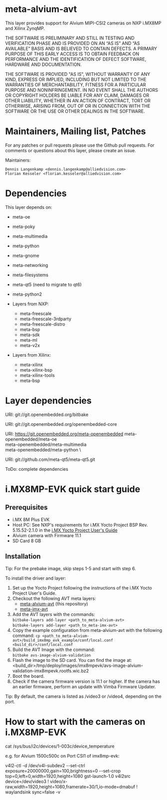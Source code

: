 meta-alvium-avt
=================

This layer provides support for Alvium MIPI-CSI2 cameras on NXP i.MX8MP and Xilinx ZynqMP.

THE SOFTWARE IS PRELIMINARY AND STILL IN TESTING AND VERIFICATION PHASE AND IS PROVIDED ON AN “AS IS” AND “AS AVAILABLE” BASIS AND IS BELIEVED TO CONTAIN DEFECTS. A PRIMARY PURPOSE OF THIS EARLY ACCESS IS TO OBTAIN FEEDBACK ON PERFORMANCE AND THE IDENTIFICATION OF DEFECT SOFTWARE, HARDWARE AND DOCUMENTATION.

THE SOFTWARE IS PROVIDED "AS IS", WITHOUT WARRANTY OF ANY KIND, EXPRESS OR IMPLIED, INCLUDING BUT NOT LIMITED TO THE WARRANTIES OF MERCHANTABILITY, FITNESS FOR A PARTICULAR PURPOSE AND NONINFRINGEMENT. IN NO EVENT SHALL THE AUTHORS OR COPYRIGHT HOLDERS BE LIABLE FOR ANY CLAIM, DAMAGES OR OTHER LIABILITY, WHETHER IN AN ACTION OF CONTRACT, TORT OR OTHERWISE, ARISING FROM, OUT OF OR IN CONNECTION WITH THE SOFTWARE OR THE USE OR OTHER DEALINGS IN THE SOFTWARE.

Maintainers, Mailing list, Patches
==================================

For any patches or pull requests please use the Github pull requests.
For comments or questions about this layer, please create an issue.


Maintainers:

	Dennis Langenkamp <dennis.langenkamp@alliedvision.com>
	Florian Kesseler <florian.kesseler@alliedvision.com>

Dependencies
============

This layer depends on:
 - meta-oe
 - meta-poky
 - meta-multimedia
 - meta-python
 - meta-gnome
 - meta-networking
 - meta-filesystems
 - meta-qt5 (need to migrate to qt6)
 - meta-python2

 - Layers from NXP:
	- meta-freescale
	- meta-freescale-3rdparty
	- meta-freescale-distro
	- meta-bsp
	- meta-sdk
	- meta-ml
	- meta-v2x


 - Layers from Xilinx:
	- meta-xilinx
	- meta-xilinx-bsp
	- meta-xilinx-tools
	- meta-bsp

Layer dependencies
=====================

URI: git://git.openembedded.org/bitbake

URI: git://git.openembedded.org/openembedded-core

URI: https://git.openembedded.org/meta-openembedded
  meta-openembedded/meta-oe \
  meta-openembedded/meta-multimedia \
  meta-openembedded/meta-python \

URI: git://github.com/meta-qt5/meta-qt5.git

ToDo: complete dependencies

i.MX8MP-EVK quick start guide
===============================

## Prerequisites
-  i.MX 8M Plus EVK
-  Host PC: See NXP's requirements for i.MX Yocto Project BSP Rev. 5.15.52-2.1.0 in the [i.MX Yocto Project User's Guide](https://www.nxp.com/docs/en/user-guide/IMX_YOCTO_PROJECT_USERS_GUIDE.pdf)
-  Alvium camera with Firmware 11.1
-  SD Card 8 GB

## Installation

Tip: For the prebake image, skip steps 1-5 and start with step 6.

To install the driver and layer:

1. Set up the Yocto Project following the instructions of the i.MX Yocto Project User's Guide.
2. Checkout the following AVT meta layers:
	- [meta-alvium-avt](https://github.com/alliedvision/meta-alvium-avt) (this repository)
	- [meta-imx-avt](https://github.com/alliedvision/meta-imx-avt)
3. Add the AVT layers with the commands:  
   `bitbake-layers add-layer <path_to_meta-alvium-avt>`  
   `bitbake-layers add-layer <path_to_meta-imx-avt>`
4. Copy the example configuration from meta-alvium-avt with the following command:
   `cp <path_to_meta-alvium-avt>/build_imx8mp_evk_example/conf/local.conf <build_dir>/conf/local.conf`
5. Build the AVT Image with the command:  
   `bitbake avs-image-alvium-validation`
6. Flash the image to the SD card. You can find the image at:
   <build_dir>/tmp/deploy/images/imx8mpevk/avs-image-alvium-validation-imx8mpevk.rootfs.wic.bz2
7. Boot the board.
8. Check if the camera firmware version is 11.1 or higher. If the camera has an earlier firmware, perform an update with Vimba Firmware Updater.

Tip: By default, the camera is listed as /video3 or /video4, depending on the port.

How to start with the cameras on i.MX8MP-EVK
=====================

cat  /sys/bus/i2c/devices/1-003c/device_temperature

e.g. for Alvium 1500c500c on Port CSI1 of imx8mp-evk:

v4l2-ctl -d /dev/v4l-subdev2 --set-ctrl exposure=20000000,gain=100,brightness=0 --set-crop top=0,left=0,width=1920,height=1080
gst-launch-1.0 v4l2src device=/dev/video3 ! video/x-raw,width=1920,height=1080,framerate=30/1,io-mode=dmabuf ! waylandsink sync=false -v
